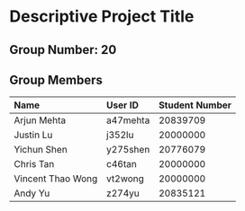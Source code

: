 # Descriptive Project Title

## Group Number: 20

## Group Members
|Name | User ID | Student Number |
|:------|:---------|:--------------|
|Arjun Mehta|a47mehta|20839709|
|Justin Lu|j352lu|20000000|
|Yichun Shen|y275shen|20776079|
|Chris Tan|c46tan|20000000|
|Vincent Thao Wong|vt2wong|20000000|
|Andy Yu|z274yu|20835121|
